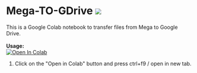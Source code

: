# Mega-TO-GDrive <a href=""><img src="https://badgen.net/github/checks/tunnckoCore/opensource" /></a>
This is a Google Colab notebook to transfer files from Mega to Google Drive.
<br><br><b>Usage:</b>
<br>
<a href="https://colab.research.google.com/github/RupomChowdhury/Mega-TO-GDrive/blob/main/Mega-to-GDrive.ipynb" target="_parent\"><img src="https://colab.research.google.com/assets/colab-badge.svg" alt="Open In Colab"/></a>
1. Click on the "Open in Colab" button and press ctrl+f9 / open in new tab.
